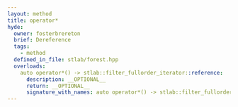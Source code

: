 ```yaml
---
layout: method
title: operator*
hyde:
  owner: fosterbrereton
  brief: Dereference
  tags:
    - method
  defined_in_file: stlab/forest.hpp
  overloads:
    auto operator*() -> stlab::filter_fullorder_iterator::reference:
      description: __OPTIONAL__
      return: __OPTIONAL__
      signature_with_names: auto operator*() -> stlab::filter_fullorder_iterator::reference
---
```

